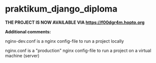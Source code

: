 # praktikum_django_diploma

**THE PROJECT IS NOW AVAILABLE VIA https://f00dgr4m.hopto.org**

**Additional comments:**

nginx-dev.conf is a nginx config-file to run a project locally

nginx.conf is a "production" nginx config-file to run a project on a virtual machine (server)